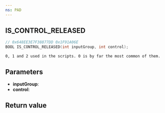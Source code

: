 ```yaml
---
ns: PAD
---
```

## IS_CONTROL_RELEASED

```c
// 0x648EE3E7F38877DD 0x1F91A06E
BOOL IS_CONTROL_RELEASED(int inputGroup, int control);
```

```
0, 1 and 2 used in the scripts. 0 is by far the most common of them.  
```

## Parameters
* **inputGroup**: 
* **control**: 

## Return value

